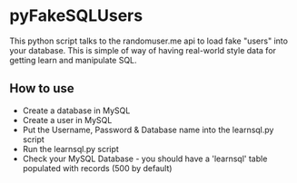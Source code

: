 # pyFakeSQLUsers
This python script talks to the randomuser.me api to load fake "users" into your database. This is simple of way of having real-world style data for getting learn and manipulate SQL.

## How to use
* Create a database in MySQL
* Create a user in MySQL
* Put the Username, Password & Database name into the learnsql.py script
* Run the learnsql.py script
* Check your MySQL Database - you should have a 'learnsql' table populated with records (500 by default)